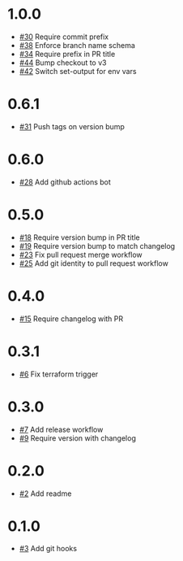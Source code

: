 # 1.0.0
- [#30](https://github.com/okkema/template/issues/30) Require commit prefix
- [#38](https://github.com/okkema/template/issues/38) Enforce branch name schema
- [#34](https://github.com/okkema/template/issues/34) Require prefix in PR title
- [#44](https://github.com/okkema/template/issues/44) Bump checkout to v3
- [#42](https://github.com/okkema/template/issues/42) Switch set-output for env vars

# 0.6.1
- [#31](https://github.com/okkema/template/issues/31) Push tags on version bump

# 0.6.0
- [#28](https://github.com/okkema/template/issues/28) Add github actions bot

# 0.5.0
- [#18](https://github.com/okkema/template/issues/18) Require version bump in PR title
- [#19](https://github.com/okkema/template/issues/19) Require version bump to match changelog
- [#23](https://github.com/okkema/template/issues/23) Fix pull request merge workflow
- [#25](https://github.com/okkema/template/issues/25) Add git identity to pull request workflow

# 0.4.0
- [#15](https://github.com/okkema/template/issues/15) Require changelog with PR

# 0.3.1
- [#6](https://github.com/okkema/template/issues/6) Fix terraform trigger

# 0.3.0
- [#7](https://github.com/okkema/template/issues/7) Add release workflow
- [#9](https://github.com/okkema/template/issues/9) Require version with changelog

# 0.2.0
- [#2](https://github.com/okkema/template/issues/2) Add readme

# 0.1.0
- [#3](https://github.com/okkema/template/issues/3) Add git hooks

